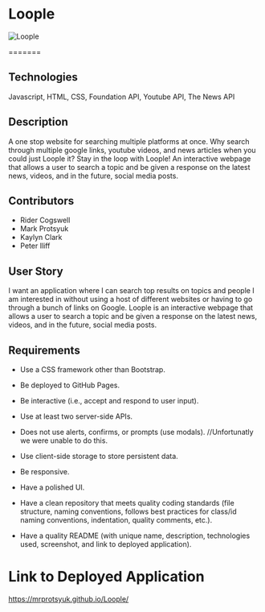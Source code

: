 # Loople

![Loople](https://user-images.githubusercontent.com/94665080/153729606-7f78a6e0-8705-4b82-a896-744fd5b0e13e.gif)

=======
## Technologies
Javascript, HTML, CSS, Foundation API, Youtube API, The News API

## Description
A one stop website for searching multiple platforms at once. Why search through multiple google links, youtube videos, and news articles when you could just Loople it? Stay in the loop with Loople! An interactive webpage that allows a user to search a topic and be given a response on the latest news, videos, and in the future, social media posts.

## Contributors
* Rider Cogswell
* Mark Protsyuk
* Kaylyn Clark
* Peter Iliff

## User Story
I want an application where I can search top results on topics and people I am interested in without using a host of different websites or having to go through a bunch of links on Google. Loople is an interactive webpage that allows a user to search a topic and be given a response on the latest news, videos, and in the future, social media posts.

## Requirements
* Use a CSS framework other than Bootstrap.

* Be deployed to GitHub Pages.

* Be interactive (i.e., accept and respond to user input).

* Use at least two server-side APIs.

* Does not use alerts, confirms, or prompts (use modals). //Unfortunatly we were unable to do this.

* Use client-side storage to store persistent data.

* Be responsive.

* Have a polished UI.

* Have a clean repository that meets quality coding standards (file structure, naming conventions, follows best practices for class/id naming conventions, indentation, quality comments, etc.).

* Have a quality README (with unique name, description, technologies used, screenshot, and link to deployed application).

# Link to Deployed Application
https://mrprotsyuk.github.io/Loople/

